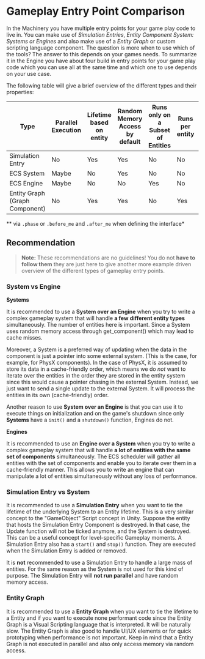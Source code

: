 # Gameplay Entry Point Comparison

In the Machinery you have multiple entry points for your game play code to live in. You can make use of *Simulation Entries*, *Entity Component System: Systems or Engines* and also make use of a *Entity Graph* or custom scripting language component. The question is more when to use which of the tools? The answer to this depends on your games needs. To summarize it in the Engine you have about four build in entry points for your game play code which you can use all at the same time and which one to use depends on your use case.

The following table will give a brief overview of the different types and their properties:

| Type                           | Parallel Execution | Lifetime based on entity | Random Memory Access by default | Runs only on a Subset of Entities | Runs per entity | Execution order can be  set |
| ------------------------------ | ------------------ | ------------------------ | ------------------------------- | --------------------------------- | --------------- | --------------------------- |
| Simulation Entry               | No                 | Yes                      | Yes                             | No                                | No              | Yes*                        |
| ECS System                     | Maybe              | No                       | Yes                             | No                                | No              | Yes*                        |
| ECS Engine                     | Maybe              | No                       | No                              | Yes                               | No              | Yes*                        |
| Entity Graph (Graph Component) | No                 | Yes                      | Yes                             | No                                | Yes             | No                          |

** via `.phase` or `.before_me` and `.after_me` when defining the interface*



## Recommendation

>  **Note:** These recommendations are no guidelines! You do not **have to follow them** they are just here to give another more example driven overview of the different types of gameplay entry points.

### System vs Engine

**Systems**

It is recommended to use a **System over an Engine** when you try to write a complex gameplay system that will handle **a few** **different entity types** simultaneously. The number of entities here is important. Since a System uses random memory access through get_component() which may lead to cache misses.

Moreover, a System is a preferred way of updating when the data in the component is just a pointer into some external system. (This is the case, for example, for PhysX components). In the case of PhysX, it is assumed to store its data in a cache-friendly order, which means we do *not* want to iterate over the entities in the order they are stored in the entity system since this would cause a pointer chasing in the external System. Instead, we just want to send a single update to the external System. It will process the entities in its own (cache-friendly) order.



Another reason to use **System over an Engine** is that you can use it to execute things on initialization and on the game's shutdown since only **Systems** have a `init()` and a `shutdown()` function, Engines do not.



**Engines**

It is recommended to use an **Engine over a System** when you try to write a complex gameplay system that will handle **a lot of entities with the same set of components** simultaneously. The ECS scheduler will gather all entities with the set of components and enable you to iterate over them in a cache-friendly manner. This allows you to write an engine that can manipulate a lot of entities simultaneously without any loss of performance.



### Simulation Entry vs System

It is recommended to use a **Simulation Entry** when you want to tie the lifetime of the underlying System to an Entity lifetime. This is a very similar concept to the "GameObject" Script concept in Unity. Suppose the entity that hosts the Simulation Entry Component is destroyed. In that case, the Update function will not be ticked anymore, and the System is destroyed. This can be a useful concept for level-specific Gameplay moments. A Simulation Entry also has a `start()` and `stop()` function. They are executed when the Simulation Entry is added or removed.



It is **not** recommended to use a Simulation Entry to handle a large mass of entities. For the same reason as the System is not used for this kind of purpose. The Simulation Entry will **not run parallel** and have random memory access.



### Entity Graph

It is recommended to use a **Entity Graph** when you want to tie the lifetime to a Entity and if you want to execute none performant code since the Entity Graph is a Visual Scripting language that is interpreted. It will be naturally slow. The Entity Graph is also good to handle UI/UX elements or for quick prototyping when performance is not important. Keep in mind that a Entity Graph is not executed in parallel and also only access memory via random access.

